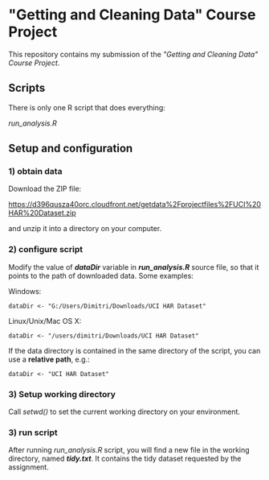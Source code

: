 # "Getting and Cleaning Data" Course Project

This repository contains my submission of the *"Getting and Cleaning Data" Course Project*.

## Scripts

There is only one R script that does everything:

*run_analysis.R*

## Setup and configuration

### 1) obtain data

Download the ZIP file:

https://d396qusza40orc.cloudfront.net/getdata%2Fprojectfiles%2FUCI%20HAR%20Dataset.zip

and unzip it into a directory on your computer.

### 2) configure script

Modify the value of ***dataDir*** variable in ***run_analysis.R*** source file, so that it points to the path of downloaded data. Some examples:

Windows:

	dataDir <- "G:/Users/Dimitri/Downloads/UCI HAR Dataset"

Linux/Unix/Mac OS X:

	dataDir <- "/users/dimitri/Downloads/UCI HAR Dataset"

If the data directory is contained in the same directory of the script, you can use a **relative path**, e.g.:

	dataDir <- "UCI HAR Dataset"

### 3) Setup working directory

Call *setwd()* to set the current working directory on your environment.

### 3) run script

After running *run_analysis.R* script, you will find a new file in the working directory, named ***tidy.txt***. It contains the tidy dataset requested by the assignment.